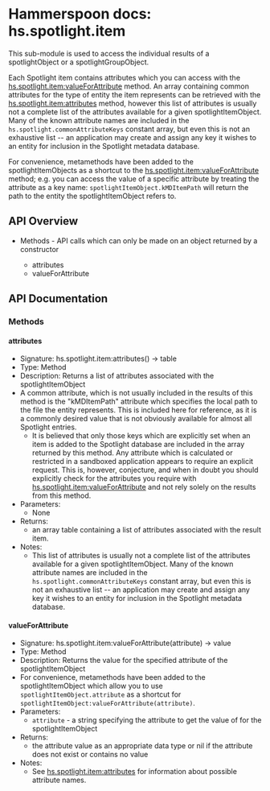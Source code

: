 # Hammerspoon docs: hs.spotlight.item

This sub-module is used to access the individual results of a spotlightObject or a spotlightGroupObject.

Each Spotlight item contains attributes which you can access with the [hs.spotlight.item:valueForAttribute](#valueForAttribute) method. An array containing common attributes for the type of entity the item represents can be retrieved with the [hs.spotlight.item:attributes](#attributes) method, however this list of attributes is usually not a complete list of the attributes available for a given spotlightItemObject. Many of the known attribute names are included in the `hs.spotlight.commonAttributeKeys` constant array, but even this is not an exhaustive list -- an application may create and assign any key it wishes to an entity for inclusion in the Spotlight metadata database.

For convenience, metamethods have been added to the spotlightItemObjects as a shortcut to the [hs.spotlight.item:valueForAttribute](#valueForAttribute) method; e.g. you can access the value of a specific attribute by treating the attribute as a key name: `spotlightItemObject.kMDItemPath` will return the path to the entity the spotlightItemObject refers to.

## API Overview
* Methods - API calls which can only be made on an object returned by a constructor</li>
  * attributes
  * valueForAttribute

## API Documentation

### Methods

#### attributes
  * Signature: hs.spotlight.item:attributes() -> table
  * Type: Method
  * Description: Returns a list of attributes associated with the spotlightItemObject
  * A common attribute, which is not usually included in the results of this method is the "kMDItemPath" attribute which specifies the local path to the file the entity represents. This is included here for reference, as it is a commonly desired value that is not obviously available for almost all Spotlight entries.
     * It is believed that only those keys which are explicitly set when an item is added to the Spotlight database are included in the array returned by this method. Any attribute which is calculated or restricted in a sandboxed application appears to require an explicit request. This is, however, conjecture, and when in doubt you should explicitly check for the attributes you require with [hs.spotlight.item:valueForAttribute](#valueForAttribute) and not rely solely on the results from this method.
  * Parameters:
     * None
  * Returns:
     * an array table containing a list of attributes associated with the result item.
  * Notes:
     * This list of attributes is usually not a complete list of the attributes available for a given spotlightItemObject. Many of the known attribute names are included in the `hs.spotlight.commonAttributeKeys` constant array, but even this is not an exhaustive list -- an application may create and assign any key it wishes to an entity for inclusion in the Spotlight metadata database.

#### valueForAttribute
  * Signature: hs.spotlight.item:valueForAttribute(attribute) -> value
  * Type: Method
  * Description: Returns the value for the specified attribute of the spotlightItemObject
   * For convenience, metamethods have been added to the spotlightItemObject which allow you to use `spotlightItemObject.attribute` as a shortcut for `spotlightItemObject:valueForAttribute(attribute)`.
  * Parameters:
     * `attribute` - a string specifying the attribute to get the value of for the spotlightItemObject
  * Returns:
     * the attribute value as an appropriate data type or nil if the attribute does not exist or contains no value
  * Notes:
     * See [hs.spotlight.item:attributes](#attributes) for information about possible attribute names.

